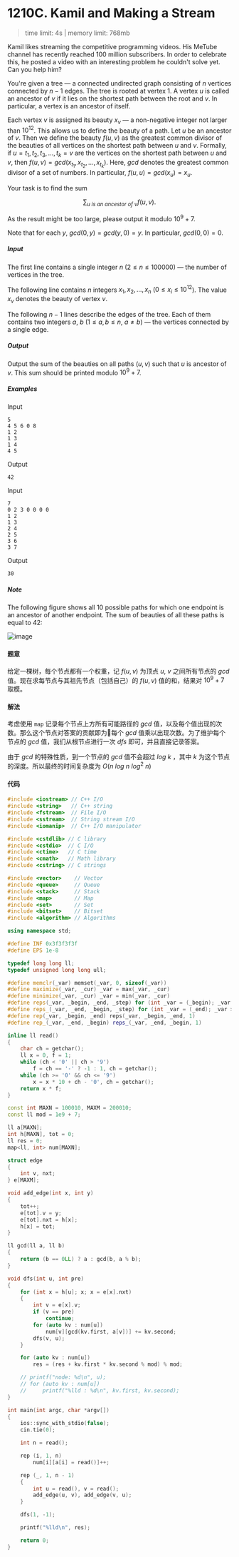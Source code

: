 # 1210C. Kamil and Making a Stream

> time limit: 4s | memory limit: 768mb

Kamil likes streaming the competitive programming videos. His MeTube channel has recently reached $100$ million subscribers. In order to celebrate this, he posted a video with an interesting problem he couldn't solve yet. Can you help him?

You're given a tree — a connected undirected graph consisting of $n$ vertices connected by $n − 1$ edges. The tree is rooted at vertex $1$. A vertex $u$ is called an ancestor of $v$ if it lies on the shortest path between the root and $v$. In particular, a vertex is an ancestor of itself.

Each vertex $v$ is assigned its beauty $x_v$ — a non-negative integer not larger than $10 ^{12}$. This allows us to define the beauty of a path. Let $u$ be an ancestor of $v$. Then we define the beauty $f(u, v)$ as the greatest common divisor of the beauties of all vertices on the shortest path between $u$ and $v$. Formally, if $u = t_1, t_2, t_3, ..., t_k = v$ are the vertices on the shortest path between $u$ and $v$, then $f(u, v) = gcd(x_{t_1}, x_{t_2}, ..., x_{t_k})$. Here, $gcd$ denotes the greatest common divisor of a set of numbers. In particular, $f(u, u) = gcd(x_u) = x_u$.

Your task is to find the sum

$$
\sum _{u\ is\ an\ ancestor\ of\ v} f(u, v).
$$

As the result might be too large, please output it modulo $10 ^9 + 7$.

Note that for each $y$, $gcd(0, y) = gcd(y, 0) = y$. In particular, $gcd(0, 0) = 0$.

##### Input

The first line contains a single integer $n$ ($2 \leq n \leq 100000$) — the number of vertices in the tree.

The following line contains $n$ integers $x_1, x_2, ..., x_n$ ($0 \leq x_i  \leq 10^{12}$). The value $x_v$ denotes the beauty of vertex $v$.

The following $n − 1$ lines describe the edges of the tree. Each of them contains two integers $a$, $b$ ($1 \leq a, b \leq n$, $a \neq b$) — the vertices connected by a single edge.

##### Output

Output the sum of the beauties on all paths $(u, v)$
such that $u$ is ancestor of $v$. This sum should be printed modulo $10^9 + 7$.

##### Examples

Input
```text
5
4 5 6 0 8
1 2
1 3
1 4
4 5
```
Output
```text
42
```

Input
```text
7
0 2 3 0 0 0 0
1 2
1 3
2 4
2 5
3 6
3 7
```
Output
```text
30
```

##### Note

The following figure shows all $10$ possible paths for which one endpoint is an ancestor of another endpoint. The sum of beauties of all these paths is equal to $42$:

![image](/assets/1210C.png)

#### 题意

给定一棵树，每个节点都有一个权重，记 $f(u, v)$ 为顶点 $u$, $v$ 之间所有节点的 $gcd$ 值。现在求每节点与其祖先节点（包括自己）的 $f(u, v)$ 值的和，结果对 $10^9 + 7$ 取模。

#### 解法

考虑使用 `map` 记录每个节点上方所有可能路径的 $gcd$ 值，以及每个值出现的次数。那么这个节点对答案的贡献即为每个 $gcd$ 值乘以出现次数。为了维护每个节点的 $gcd$ 值，我们从根节点进行一次 $dfs$ 即可，并且直接记录答案。

由于 $gcd$ 的特殊性质，到一个节点的 $gcd$ 值不会超过 $log\ k$ ，其中 $k$ 为这个节点的深度。所以最终的时间复杂度为 $O(n\ log\ n\ log^2\ n)$

#### 代码

```cpp
#include <iostream> // C++ I/O
#include <string>   // C++ string
#include <fstream>  // File I/O
#include <sstream>  // String stream I/O
#include <iomanip>  // C++ I/O manipulator

#include <cstdlib> // C library
#include <cstdio>  // C I/O
#include <ctime>   // C time
#include <cmath>   // Math library
#include <cstring> // C strings

#include <vector>    // Vector
#include <queue>     // Queue
#include <stack>     // Stack
#include <map>       // Map
#include <set>       // Set
#include <bitset>    // Bitset
#include <algorithm> // Algorithms

using namespace std;

#define INF 0x3f3f3f3f
#define EPS 1e-8

typedef long long ll;
typedef unsigned long long ull;

#define memclr(_var) memset(_var, 0, sizeof(_var))
#define maximize(_var, _cur) _var = max(_var, _cur)
#define minimize(_var, _cur) _var = min(_var, _cur)
#define reps(_var, _begin, _end, _step) for (int _var = (_begin); _var <= (_end); _var += (_step))
#define reps_(_var, _end, _begin, _step) for (int _var = (_end); _var >= (_begin); _var -= (_step))
#define rep(_var, _begin, _end) reps(_var, _begin, _end, 1)
#define rep_(_var, _end, _begin) reps_(_var, _end, _begin, 1)

inline ll read()
{
    char ch = getchar();
    ll x = 0, f = 1;
    while (ch < '0' || ch > '9')
        f = ch == '-' ? -1 : 1, ch = getchar();
    while (ch >= '0' && ch <= '9')
        x = x * 10 + ch - '0', ch = getchar();
    return x * f;
}

const int MAXN = 100010, MAXM = 200010;
const ll mod = 1e9 + 7;

ll a[MAXN];
int h[MAXN], tot = 0;
ll res = 0;
map<ll, int> num[MAXN];

struct edge
{
    int v, nxt;
} e[MAXM];

void add_edge(int x, int y)
{
    tot++;
    e[tot].v = y;
    e[tot].nxt = h[x];
    h[x] = tot;
}

ll gcd(ll a, ll b)
{
    return (b == 0LL) ? a : gcd(b, a % b);
}

void dfs(int u, int pre)
{
    for (int x = h[u]; x; x = e[x].nxt)
    {
        int v = e[x].v;
        if (v == pre)
            continue;
        for (auto kv : num[u])
            num[v][gcd(kv.first, a[v])] += kv.second;
        dfs(v, u);
    }

    for (auto kv : num[u])
        res = (res + kv.first * kv.second % mod) % mod;

    // printf("node: %d\n", u);
    // for (auto kv : num[u])
    //     printf("%lld : %d\n", kv.first, kv.second);
}

int main(int argc, char *argv[])
{
    ios::sync_with_stdio(false);
    cin.tie(0);

    int n = read();

    rep (i, 1, n)
        num[i][a[i] = read()]++;

    rep (_, 1, n - 1)
    {
        int u = read(), v = read();
        add_edge(u, v), add_edge(v, u);
    }

    dfs(1, -1);

    printf("%lld\n", res);

    return 0;
}
```